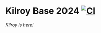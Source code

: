 # Kilroy Base 2024 [![CI](https://github.com/FIRST-Team-339/2024Base/actions/workflows/ci.yaml/badge.svg?branch=master)](https://github.com/FIRST-Team-339/2024Base/actions/workflows/ci.yaml)

_Kilroy is here!_
